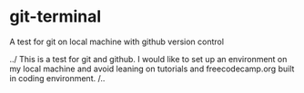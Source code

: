 # git-terminal
A test for git on local machine with github version control

../ This is a test for git and github. I would like to set up an environment on my local machine and avoid leaning on tutorials and freecodecamp.org
built in coding environment. /..

